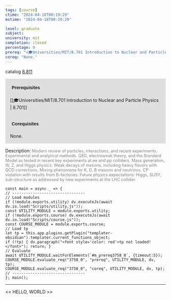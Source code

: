 ```yaml
---
tags: [course]
ctime: "2024-04-18T00:19:29"
mstime: "2024-04-18T00:19:29"

level: graduate
subject: 
university: mit
completion: closed
percentage: 0
prereq: "<🎓Universities/MIT/8.701 Introduction to Nuclear and Particle Physics>"
coreq: "None."
---
```


catalog [8.811](http://student.mit.edu/catalog/m8b.html#8.811)

<span style="display: block; padding: 15px; background-color: rgb(100, 100, 100, 0.2);"><font id="m_prereq3758_0" style="display: block; font-family: Arial, sans-serif; font-weight: bold; padding: 5px">Prerequisites</font><br><span id="prereq3758_0">[[🎓Universities/MIT/8.701 Introduction to Nuclear and Particle Physics | 8.701]]</span></span>
<span style="display: block; padding: 15px; background-color: rgb(100, 100, 100, 0.2);"><font id="m_coreq3758_0" style="display: block; font-family: Arial, sans-serif; font-weight: bold; padding: 5px">Corequisites</font><br><span id="coreq3758_0">None.</span></span>

<font style="">Description:</font>
<font style="color: grey; font-size: 0.8rem;">Modern review of particles, interactions, and recent experiments. Experimental and analytical methods. QED, electroweak theory, and the Standard Model as tested in recent key experiments at ee and pp colliders. Mass generation, W, Z, and Higgs physics. Weak decays of mesons, including heavy flavors with QCD corrections. Mixing phenomena for K, D, B mesons and neutrinos. CP violation with results from B-factories. Future physics expectations: Higgs, SUSY, sub-structure as addressed by new experiments at the LHC collider.</font>

```dataviewjs
const main = async _ => {
// --------------------------------
// Load modules
if (!module.exports.utility) dv.executeJs(await dv.io.load("Scripts/utility.js"));
const UTILITY_MODULE = module.exports.utility;
if (!module.exports.course) dv.executeJs(await dv.io.load("Scripts/course.js"));
const COURSE_MODULE = module.exports.course;
// Load tp
let tp = this.app.plugins.getPlugin("templater-obsidian").templater.current_functions_object;
if (!tp) { dv.paragraph("<font style='color: red'>tp not loaded!</font>"); return; }
// Evaluate
await UTILITY_MODULE.waitForElements(`#m_prereq3758_0`, {timeout:5});
COURSE_MODULE.evaluate_req("3758_0", "prereq", UTILITY_MODULE, dv, tp);
COURSE_MODULE.evaluate_req("3758_0", "coreq", UTILITY_MODULE, dv, tp);
// --------------------------------
}; main();
```

---

<< HELLO, WORLD >>
